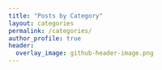 ```yaml
---
title: "Posts by Category"
layout: categories
permalink: /categories/
author_profile: true
header:
  overlay_image: github-header-image.png
---
```

